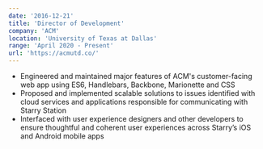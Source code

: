 ```yaml
---
date: '2016-12-21'
title: 'Director of Development'
company: 'ACM'
location: 'University of Texas at Dallas'
range: 'April 2020 - Present'
url: 'https://acmutd.co/'
---
```


- Engineered and maintained major features of ACM's customer-facing web app using ES6, Handlebars, Backbone, Marionette and CSS
- Proposed and implemented scalable solutions to issues identified with cloud services and applications responsible for communicating with Starry Station
- Interfaced with user experience designers and other developers to ensure thoughtful and coherent user experiences across Starry’s iOS and Android mobile apps
